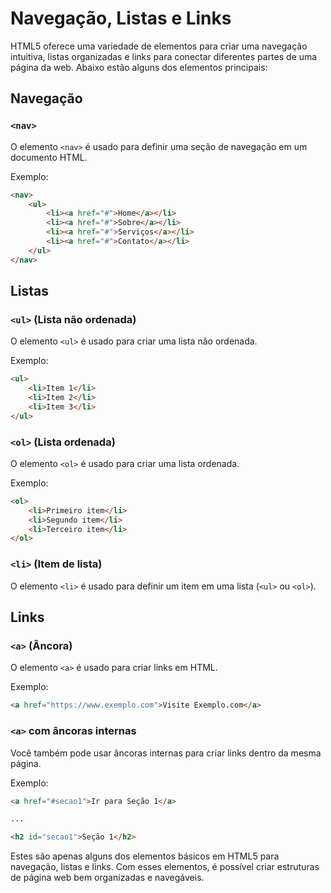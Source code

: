 
# Navegação, Listas e Links

HTML5 oferece uma variedade de elementos para criar uma navegação intuitiva, listas organizadas e links para conectar diferentes partes de uma página da web. Abaixo estão alguns dos elementos principais:

## Navegação

### `<nav>`
O elemento `<nav>` é usado para definir uma seção de navegação em um documento HTML.

Exemplo:
```html
<nav>
    <ul>
        <li><a href="#">Home</a></li>
        <li><a href="#">Sobre</a></li>
        <li><a href="#">Serviços</a></li>
        <li><a href="#">Contato</a></li>
    </ul>
</nav>
```

## Listas

### `<ul>` (Lista não ordenada)
O elemento `<ul>` é usado para criar uma lista não ordenada.

Exemplo:
```html
<ul>
    <li>Item 1</li>
    <li>Item 2</li>
    <li>Item 3</li>
</ul>
```

### `<ol>` (Lista ordenada)
O elemento `<ol>` é usado para criar uma lista ordenada.

Exemplo:
```html
<ol>
    <li>Primeiro item</li>
    <li>Segundo item</li>
    <li>Terceiro item</li>
</ol>
```

### `<li>` (Item de lista)
O elemento `<li>` é usado para definir um item em uma lista (`<ul>` ou `<ol>`).

## Links

### `<a>` (Âncora)
O elemento `<a>` é usado para criar links em HTML.

Exemplo:
```html
<a href="https://www.exemplo.com">Visite Exemplo.com</a>
```

### `<a>` com âncoras internas
Você também pode usar âncoras internas para criar links dentro da mesma página.

Exemplo:
```html
<a href="#secao1">Ir para Seção 1</a>

...

<h2 id="secao1">Seção 1</h2>
```

Estes são apenas alguns dos elementos básicos em HTML5 para navegação, listas e links. Com esses elementos, é possível criar estruturas de página web bem organizadas e navegáveis.